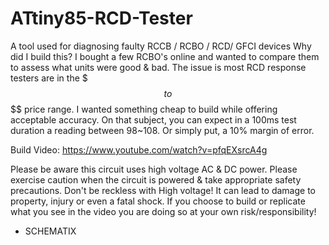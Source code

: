 # ATtiny85-RCD-Tester
A tool used for diagnosing faulty RCCB / RCBO / RCD/ GFCI devices
Why did I build this? I bought a few RCBO's online and wanted to compare them to assess what units were good & bad. 
The issue is most RCD response testers are in the $$$ to $$$$ price range. I wanted something cheap to build while 
offering acceptable accuracy. On that subject, you can expect in a 100ms test duration a reading between 98~108. 
Or simply put, a 10% margin of error.

Build Video: https://www.youtube.com/watch?v=pfqEXsrcA4g

Please be aware this circuit uses high voltage AC & DC power. 
Please exercise caution when the circuit is powered & take appropriate safety precautions. 
Don't be reckless with High voltage! It can lead to damage to property, injury or even a fatal shock. 
If you choose to build or replicate what you see in the video you are doing so at your own risk/responsibility! 


- SCHEMATIX
